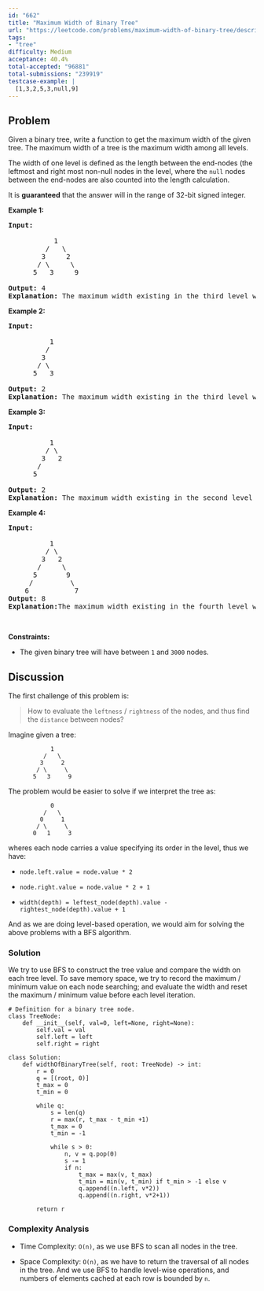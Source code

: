 ```yaml
---
id: "662"
title: "Maximum Width of Binary Tree"
url: "https://leetcode.com/problems/maximum-width-of-binary-tree/description/"
tags:
- "tree"
difficulty: Medium
acceptance: 40.4%
total-accepted: "96881"
total-submissions: "239919"
testcase-example: |
  [1,3,2,5,3,null,9]
---
```


## Problem

<p>Given a binary tree, write a function to get the maximum width of the given tree. The maximum width of a tree is the maximum width among all levels.</p>

<p>The width of one level is defined as the length between the end-nodes (the leftmost and right most non-null nodes in the level, where the <code>null</code> nodes between the end-nodes are also counted into the length calculation.</p>

<p>It is <strong>guaranteed</strong> that the answer will in the range of 32-bit signed integer.</p>

<p><b>Example 1:</b></p>

<pre>
<b>Input:</b> 

           1
         /   \
        3     2
       / \     \  
      5   3     9 

<b>Output:</b> 4
<b>Explanation:</b> The maximum width existing in the third level with the length 4 (5,3,null,9).
</pre>

<p><b>Example 2:</b></p>

<pre>
<b>Input:</b> 

          1
         /  
        3    
       / \       
      5   3     

<b>Output:</b> 2
<b>Explanation:</b> The maximum width existing in the third level with the length 2 (5,3).
</pre>

<p><b>Example 3:</b></p>

<pre>
<b>Input:</b> 

          1
         / \
        3   2 
       /        
      5      

<b>Output:</b> 2
<b>Explanation:</b> The maximum width existing in the second level with the length 2 (3,2).
</pre>

<p><b>Example 4:</b></p>

<pre>
<b>Input:</b> 

          1
         / \
        3   2
       /     \  
      5       9 
     /         \
    6           7
<b>Output:</b> 8
<b>Explanation:</b>The maximum width existing in the fourth level with the length 8 (6,null,null,null,null,null,null,7).
</pre>

<p>&nbsp;</p>
<p><strong>Constraints:</strong></p>

<ul>
	<li>The&nbsp;given binary tree will have between&nbsp;<code>1</code>&nbsp;and&nbsp;<code>3000</code>&nbsp;nodes.</li>
</ul>

## Discussion

The first challenge of this problem is:

> How to evaluate the `leftness` / `rightness` of the nodes, and thus
find the `distance` between nodes?

Imagine given a tree:

```tree
            1
          /   \
         3     2
        / \     \
       5   3     9
```

The problem would be easier to solve if we interpret the tree as:

```tree
            0
          /   \
         0     1
        / \     \
       0   1     3
```

wheres each node carries a value specifying its order in the level, thus we
have:

- `node.left.value = node.value * 2`

- `node.right.value = node.value * 2 + 1`

- `width(depth) = leftest_node(depth).value - rightest_node(depth).value + 1`

And as we are doing level-based operation, we would aim for solving the above
problems with a BFS algorithm.

### Solution

We try to use BFS to construct the tree value and compare the width on
each tree level. To save memory space, we try to record the maximum / minimum
value on each node searching; and evaluate the width and reset the
maximum / minimum value before each level iteration.

```py3
# Definition for a binary tree node.
class TreeNode:
    def __init__(self, val=0, left=None, right=None):
        self.val = val
        self.left = left
        self.right = right

class Solution:
    def widthOfBinaryTree(self, root: TreeNode) -> int:
        r = 0
        q = [(root, 0)]
        t_max = 0
        t_min = 0

        while q:
            s = len(q)
            r = max(r, t_max - t_min +1)
            t_max = 0
            t_min = -1

            while s > 0:
                n, v = q.pop(0)
                s -= 1
                if n:
                    t_max = max(v, t_max)
                    t_min = min(v, t_min) if t_min > -1 else v
                    q.append((n.left, v*2))
                    q.append((n.right, v*2+1))

        return r
```

### Complexity Analysis

- Time Complexity: `O(n)`, as we use BFS to scan all nodes in the tree.

- Space Complexity: `O(n)`, as we have to return the traversal of all nodes
  in the tree. And we use BFS to handle level-wise operations,
  and numbers of elements cached at each row is bounded by `n`.

